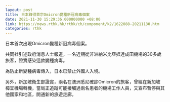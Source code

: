 ```yaml
---
layout: post
title: 日本錄得首宗Omicron變種新冠病毒個案
date: 2021-11-30 15:29:36.000000000 +08:00
link: https://news.rthk.hk/rthk/ch/component/k2/1622088-20211130.htm
categories: rthk
---
```


日本首次出現Omicron變種新冠病毒個案。

共同社引述政府消息人士報道，一名近期從非洲納米比亞抵達成田機場的30多歲旅客，證實感染這款變種病毒。

為防止新變種病毒傳入，日本已禁止外國人入境。

另外，新加坡衛生部證實，兩名在澳洲悉尼確診Omicron的旅客，曾經在新加坡樟宜機場轉機，當局正追蹤可能接觸過兩名患者的機場工作人員，又宣布暫停與其他國家和地區，開通新的旅遊走廊。
